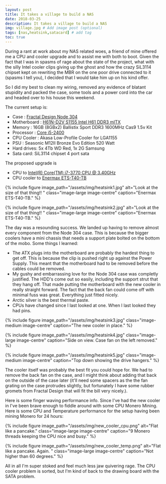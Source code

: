 ```yaml
---
layout: post
title: It takes a village to build a NAS
date: 2018-03-25
description: It takes a village to build a NAS
img: village.jpg # Add image post (optional)
tags: [nas,heatsink,satacard] # add tag
toc: true
---
```


During a rant at work about my NAS related woes, a friend of mine offered me a CPU and cooler upgrade and to assist me with both to boot. Given the fact that I was in spasms of rage about the state of the project, what with the silly Intel cooler clips giving up the ghost and how the crazy SiL3114 chipset kept on rewriting the MBR on the one poor drive connected to it (spasms I tell you), I decided that I would take him up on his kind offer.

So I did my best to clean my wiring, removed any evidence of blatant stupidity and packed the case, some tools and a power cord into the car and headed over to his house this weekend.

The current setup is:
* Case : [Fractal Design Node 304](http://www.fractal-design.com/home/product/cases/node-series/node-304-black)
* Motherboard :  [H61N-D2V S1155 Intel H61 DDR3 mITX](http://download.gigabyte.cn/FileList/manual/mb_manual_ga-h61n-d2v_e.pdf)
* Memory :  16GB (8GBx2) Ballistix Sport DDR3 1600MHz Cas9 1.5v Kit
* Processor : [Core i5-2400](http://ark.intel.com/products/52207/Intel-Core-i5-2400-Processor-6M-Cache-up-to-3_40-GHz)
* CPU Cooler :  Akasa Low-Profile Cooler for LGA1155
* PSU : Seasonic M12II Bronze Evo Edition 520 Watt
* Hard drives: 5x 4Tb WD Red, 1x 2G Samsung
* Sata card: SiL3114 chipset 4 port sata

The proposed upgrade is
* CPU to [Intel(R) Core(TM) i7-3770 CPU @ 3.40GHz](https://ark.intel.com/products/65719/Intel-Core-i7-3770-Processor-8M-Cache-up-to-3_90-GHz)
* CPU cooler to [Enermax ETS-T40-TB](http://www.enermax.com/home.php?fn=eng/product_a1_1_1&lv0=49&lv1=57&no=161)

{% include figure image_path="/assets/img/heatsink1.jpg" alt="Look at the size of that thing!! " class="image-large image-centre" caption="Enermax ETS-T40-TB." %}

{% include figure image_path="/assets/img/heatsink2.jpg" alt="Look at the size of that thing!! " class="image-large image-centre" caption="Enermax ETS-T40-TB." %}

The day was a resounding success. We landed up having to remove almost every component from the Node 304 case. This is because the bigger coolers have a mini chassis that needs a support plate bolted on the bottom of the mobo. Some things I learned:
* The ATX plugs into the motherboard are probably the hardest thing to get off. This is because the clip is pushed right up against the Power Supply. This meant that the motherboard had to be removed before the cables could be removed.
* My gushy and embarrassing love for the Node 304 case was completly justified. The HDD's come out so easily, including the support strut that they hang off. That made putting the motherboard with the new cooler in really straight forward. The fact that the back fan could come off with minimal fuss was great. Everything just fitted nicely.
* Arctic silver is the best thermal paste.
* CPUs have changed since I last looked at one. When I last looked they had pins.

{% include figure image_path="/assets/img/heatsink3.jpg" class="image-medium image-centre" caption="The new cooler in place." %}

{% include figure image_path="/assets/img/heatsink4.jpg" class="image-large image-centre" caption="Side on view. Case fan on the left removed." %}

{% include figure image_path="/assets/img/heatsink5.jpg" class="image-medium image-centre" caption="Top down showing the drive hangers." %}

The cooler itself was probably the best fit you could hope for. We had to remove the back fan on the case, and I might think about adding that back on the outside of the case later (it'll need some spacers as the the fan grating on the case protrudes slightly, but fortunately I have some rubber gromets from Fractal Design that will fit the bill very nicely.).

Here is some finger waving performance info. Since I've had the new cooler in I've been brave enough to fiddle around with some CPU Monero Mining. Here is some CPU and Temperature performance for the setup having been mining Monero for 24 hours:

{% include figure image_path="/assets/img/new_cooler_cpu.png" alt="Flat like a pancake." class="image-large image-centre" caption="9 Monero threads keeping the CPU nice and busy." %}

{% include figure image_path="/assets/img/new_cooler_temp.png" alt="Flat like a pancake. Again. " class="image-large image-centre" caption="Not higher than 60 degrees." %}

All in all I'm super stoked and feel much less jaw quivering rage. The CPU cooler problem is sorted, but I'm kind of back to the drawing board with the SATA problem.
